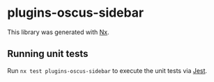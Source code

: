 # plugins-oscus-sidebar

This library was generated with [Nx](https://nx.dev).

## Running unit tests

Run `nx test plugins-oscus-sidebar` to execute the unit tests via [Jest](https://jestjs.io).
